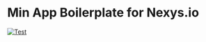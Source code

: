 # Min App Boilerplate for Nexys.io

[![Test](https://github.com/nexys-system/boilerplate-app-min/actions/workflows/test.yml/badge.svg)](https://github.com/nexys-system/boilerplate-app-min/actions/workflows/test.yml)
